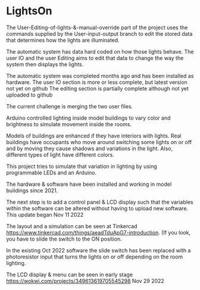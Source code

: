# LightsOn

The User-Editing-of-lights-&-manual-override part of the project uses the commands supplied by the User-input-output branch to edit the stored data that determines how the lights are illuminated.

The automatic system has data hard coded on how those lights behave. The user IO and the user Editing aims to edit that data to change the way the system then displays the lights.

The automatic system was completed months ago and has been installed as hardware. 
The user IO section is more or less complete, but latest version not yet on github
The editing section is partially complete although not yet uploaded to github

The current challenge is merging the two user files.


Arduino controlled lighting inside model buildings to vary color and brightness to simulate movement inside the rooms.

Models of buildings are enhanced if they have interiors with lights. Real buildings have occupants who move around switching some lights on or off and by moving they cause shadows and variations in the light. Also, different types of light have different colors.

This project tries to simulate that variation in lighting by using programmable LEDs and an Arduino.

The hardware & software have been installed and working in model buildings since 2021.

The next step is to add a control panel & LCD display such that the variables within the software can be altered without having to upload new software.
This update began Nov 11 2022

The layout and a simulation can be seen at Tinkercad https://www.tinkercad.com/things/aeadTduApG7-introduction. (If you look, you have to slide the switch to the ON position.

In the existing Oct 2022 software the slide switch has been replaced with a photoresistor input that turns the lights on or off depending on the room lighting.

The LCD display & menu can be seen in early stage https://wokwi.com/projects/349613619705545298 Nov 29 2022
